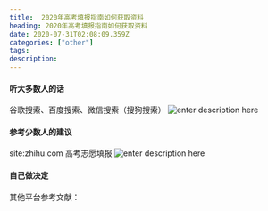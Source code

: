 ```yaml
---
title:  2020年高考填报指南如何获取资料
heading: 2020年高考填报指南如何获取资料
date: 2020-07-31T02:08:09.359Z
categories: ["other"]
tags: 
description: 
---
```


#### 听大多数人的话

谷歌搜索、百度搜索、微信搜索（搜狗搜索）
![enter description here](https://gitee.com/smile365/blogimg/raw/master/sxy91/1596161933263.png)

#### 参考少数人的建议
site:zhihu.com 高考志愿填报
![enter description here](https://gitee.com/smile365/blogimg/raw/master/sxy91/1596161947609.png)

#### 自己做决定

其他平台参考文献：

